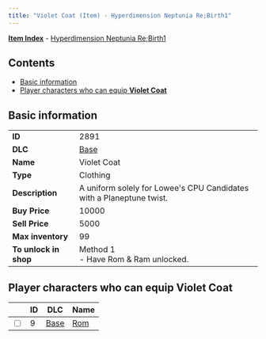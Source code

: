 ```yaml
---
title: "Violet Coat (Item) - Hyperdimension Neptunia Re;Birth1"
---
```


[**Item Index**](/neptunia/rb1/item/index.html) - [Hyperdimension Neptunia Re;Birth1](/neptunia/rb1)

## Contents

- [Basic information](#basic-information)
- [Player characters who can equip **Violet Coat**](#player-characters-who-can-equip-violet-coat)

## Basic information

|   |   |
| -- | -- |
| **ID** | 2891 |
| **DLC** | [Base](/neptunia/rb1/dlc/1-base.html) |
| **Name** | Violet Coat |
| **Type** | Clothing |
| **Description** | A uniform solely for Lowee's CPU Candidates with a Planeptune twist. |
| **Buy Price** | 10000 |
| **Sell Price** | 5000 |
| **Max inventory** | 99 |
| **To unlock in shop** | Method 1<br />- Have Rom & Ram unlocked. |

## Player characters who can equip **Violet Coat**

|    | ID | DLC | Name |
| -- | -- | --- | ---- |
| <input type="checkbox" id="rb1-player-1-9" class="trackbox" /> | 9 | [Base](/neptunia/rb1/dlc/1-base.html) | [Rom](/neptunia/rb1/player/1-9-rom.html) |